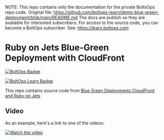 <!-- note marker start -->
NOTE: This repo contains only the documentation for the private BoltsOps repo code.
Original file: https://github.com/boltops-learn/demo-blue-green-deployment/blob/main/README.md
The docs are publish so they are available for interested subscribers.
For access to the source code, you can become a BoltOps subscriber.
See: https://learn.boltops.com

<!-- note marker end -->

# Ruby on Jets Blue-Green Deployment with CloudFront

[![BoltOps Badge](https://img.boltops.com/boltops/badges/boltops-badge.png)](https://www.boltops.com)

[![BoltOps Learn Badge](https://img.boltops.com/boltops-learn/boltops-learn.png)](https://learn.boltops.com)

This repo contains source code from [Blue Green Deployments CloudFront and Ruby on Jets](https://learn.boltops.com/courses/ruby-on-jets-guide/lessons/blue-green-deployments-cloudfront-and-ruby-on-jets)

## Video

As an example, here's a link to one of the videos:

[![Watch the video](https://learn-uploads.boltops.com/u5r28i15b4ffly7m0cyigvkkhbg7)](https://learn.boltops.com/courses/ruby-on-jets-guide/lessons/blue-green-deployments-cloudfront-and-ruby-on-jets)
